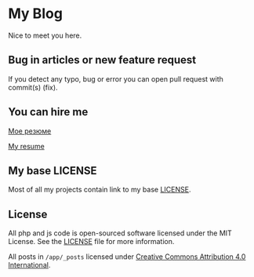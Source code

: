 My Blog
=======

Nice to meet you here.

Bug in articles or new feature request
-------------------------------------

If you detect any typo, bug or error you can open pull request with commit(s) (fix).

You can hire me
---------------

[Мое резюме](http://dmtry.me/about)

[My resume](http://en.dmtry.me/about)

My base LICENSE
---------------

Most of all my projects contain link to my base [LICENSE](./public/LICENSE).

License
-------

All php and js code is open-sourced software licensed under the MIT License. See the [LICENSE](./public/LICENSE) file for more information.

All posts in `/app/_posts` licensed under [Creative Commons Attribution 4.0 International](http://creativecommons.org/licenses/by/4.0/).
